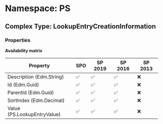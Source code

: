 # Namespace: PS

## Complex Type: LookupEntryCreationInformation

### Properties

**Availability matrix**

Property | SPO | SP 2019 | SP 2016 | SP 2013
----------|-----|---------|---------|--------
Description (Edm.String) | ✅ | ✅ | ✅ | ❌
Id (Edm.Guid) | ✅ | ✅ | ✅ | ❌
ParentId (Edm.Guid) | ✅ | ✅ | ✅ | ❌
SortIndex (Edm.Decimal) | ✅ | ✅ | ✅ | ❌
Value (PS.LookupEntryValue) | ✅ | ✅ | ✅ | ❌
